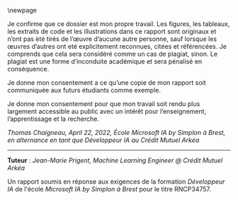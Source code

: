\newpage

Je confirme que ce dossier est mon propre travail. Les figures, les tableaux, les extraits de code et les illustrations 
dans ce rapport sont originaux et n’ont pas  ́eté tirés de l’œuvre d’aucune autre personne, sauf lorsque les œuvres 
d’autres ont eté explicitement reconnues, citées et référencées. Je comprends que cela sera considéré comme un cas de 
plagiat, sinon. Le plagiat est une forme d’inconduite académique et sera pénalisé en conséquence.

Je donne mon consentement a ce qu’une copie de mon rapport soit communiquée aux futurs étudiants comme exemple.

Je donne mon consentement pour que mon travail soit rendu plus largement accessible au public avec un intérêt pour 
l’enseignement, l’apprentissage et la recherche.

*Thomas Chaigneau, April 22, 2022,*
*École Microsoft IA by Simplon à Brest, en alternance en tant que Développeur IA au Crédit Mutuel Arkéa*

---

**Tuteur** : *Jean-Marie Prigent, Machine Learning Engineer @ Crédit Mutuel Arkéa*

Un rapport soumis en réponse aux exigences de la formation *Développeur IA* de l'école *Microsoft IA by Simplon à Brest*
pour le titre RNCP34757.
